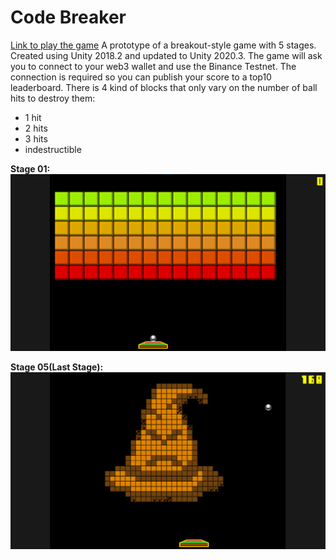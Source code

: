 # Code Breaker
[Link to play the game](https://play.unity.com/mg/other/builds-yp-5)
A prototype of a breakout-style game with 5 stages. Created using Unity 2018.2 and updated to Unity 2020.3. The game will ask you to connect to your web3 wallet and use the Binance Testnet. The connection is required so you can publish your score to a top10 leaderboard. There is 4 kind of blocks that only vary on the number of ball hits to destroy them:
- 1 hit 
- 2 hits
- 3 hits
- indestructible

**Stage 01:** ![stage01](Imagens/Fase_01.png)

**Stage 05(Last Stage):** ![stage05](Imagens/Fase_05.png)

